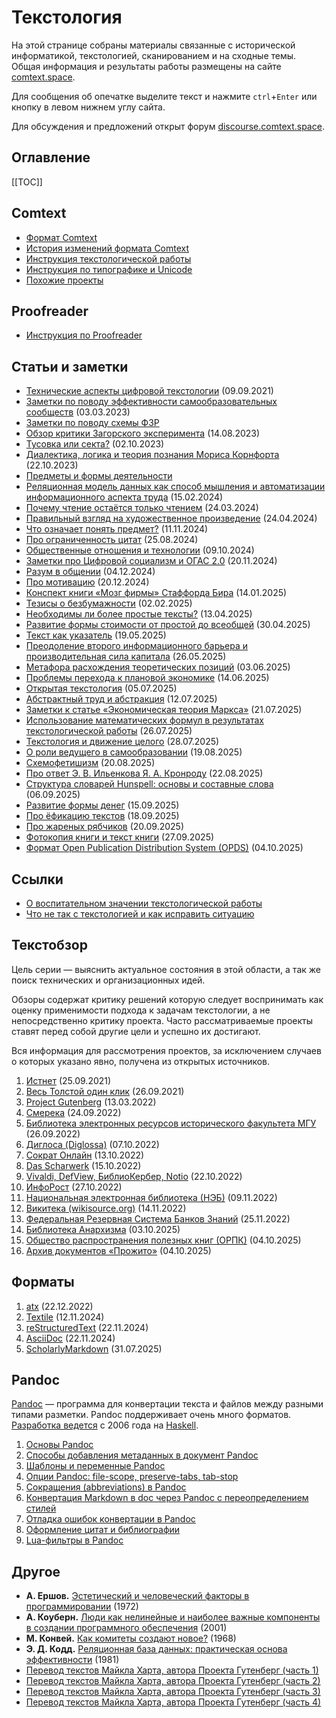 # Текстология

На этой странице собраны материалы связанные с исторической информатикой, текстологией, сканированием и на сходные темы. Общая информация и результаты работы размещены на сайте [comtext.space](https://comtext.space).

Для сообщения об опечатке выделите текст и нажмите `ctrl`+`Enter` или кнопку в левом нижнем углу сайта.

Для обсуждения и предложений открыт форум [discourse.comtext.space](https://discourse.comtext.space).

## Оглавление

[[TOC]]

## Comtext

* [Формат Comtext](format-comtext.md)
* [История изменений формата Comtext](format-comtext-changelog.md)
* [Инструкция текстологической работы](git-guide.md)
* [Инструкция по типографике и Unicode](инструкция-по-типографике-и-unicode.md)
* [Похожие проекты](related-projects.md)

## Proofreader

* [Инструкция по Proofreader](proofreader-guide.md)

## Статьи и заметки

- [Технические аспекты цифровой текстологии](технические-аспекты-текстологии.md) (09.09.2021)
- [Заметки по поводу эффективности самообразовательных сообществ](заметки-по-поводу-эффективности-самообразовательных-сообществ.md) (03.03.2023)
- [Заметки по поводу схемы ФЗР](fzr-review.md)
- [Обзор критики Загорского эксперимента](обзор-критики-загорского-эксперимента.md) (14.08.2023)
- [Тусовка или секта?](party-or-cult.md) (02.10.2023)
- [Диалектика, логика и теория познания Мориса Корнфорта](диалектический-материализм-мориса-корнфорта.md) (22.10.2023)
- [Предметы и формы деятельности](предметы-и-формы-деятельности.md)
- [Реляционная модель данных как способ мышления и автоматизации информационного аспекта труда](реляционная-модель-данных.md) (15.02.2024)
- [Почему чтение остаётся только чтением](почему-чтение-остаётся-только-чтением.md) (24.03.2024)
- [Правильный взгляд на художественное произведение](правильный-взгляд-на-художественное-произведение.md) (24.04.2024)
- [Что означает понять предмет?](./что-означает-понять-предмет.md) (11.11.2024)
- [Про ограниченность цитат](./про-ограниченность-цитат) (25.08.2024)
- [Общественные отношения и технологии](общественные-отношения-и-технологии.md) (09.10.2024)
- [Заметки про Цифровой социализм и ОГАС 2.0](./заметки-про-цифровой-социализм-и-огас-2.0.md) (20.11.2024)
- [Разум в общении](./разум-в-общении.md) (04.12.2024)
- [Про мотивацию](./про-мотивацию.md) (20.12.2024)
- [Конспект книги «Мозг фирмы» Стаффорда Бира](./конспект-книги-мозг-фирмы.md) (14.01.2025)
- [Тезисы о безбумажности](./тезисы-о-безбумажности.md) (02.02.2025)
- [Необходимы ли более простые тексты?](./необходимы-ли-более-простые-тексты.md) (13.04.2025)
- [Развитие формы стоимости от простой до всеобщей](./развитие-относительной-формы-стоимости.md) (30.04.2025)
- [Текст как указатель](./текст-как-указатель.md) (19.05.2025)
- [Преодоление второго информационного барьера и производительная сила капитала](./преодоление-второго-информационного-барьера-и-производительная-сила.md) (26.05.2025)
- [Метафора расхождения теоретических позиций](./метафора-расхождения-теоретических-позиций.md) (03.06.2025)
- [Проблемы перехода к плановой экономике](./проблемы-перехода-к-плановой-экономике.md) (14.06.2025)
- [Открытая текстология](./открытая-текстология.md) (05.07.2025)
- [Абстрактный труд и абстракция](./абстрактный-труд-и-абстракция.md) (12.07.2025)
- [Заметки к статье «Экономическая теория Маркса»](./заметки-к-статье-экономическая-теория-маркса.md) (21.07.2025)
- [Использование математических формул в результатах текстологической работы](./использование-математических-формул-в-результатах-текстологической-работы.md) (26.07.2025)
- [Текстология и движение целого](./текстология-и-движение-целого.md) (28.07.2025)
- [О роли ведущего в самообразовании](./о-роли-ведущего-в-самообразовании.md) (19.08.2025)
- [Схемофетишизм](./схемофетишизм.md) (20.08.2025)
- [Про ответ Э. В. Ильенкова Я. А. Кронроду](./про-ответ-ильенкова-кронроду.md) (22.08.2025)
- [Структура словарей Hunspell: основы и составные слова](./структура-словарей-hunspell-основы-и-составные-слова.md) (06.09.2025)
- [Развитие формы денег](./развитие-формы-денег.md) (15.09.2025)
- [Про ёфикацию текстов](./про-ёфикацию-текстов.md) (18.09.2025)
- [Про жареных рябчиков](./про-жареных-рябчиков.md) (20.09.2025)
- [Фотокопия книги и текст книги](./фотокопия-книги-и-текст-книги.md) (27.09.2025)
- [Формат Open Publication Distribution System (OPDS)](./формат-open-publication-distribution-system.md) (04.10.2025)


## Ссылки

- [О воспитательном значении текстологической работы](https://propjourn.github.io/site/static/о_воспитательном_значении_текстологической_работы.html)
- [Что не так с текстологией и как исправить ситуацию](https://propjourn.github.io/site/static/что_не_так_с_текстологией_и_как_исправить_ситуацию.html)

## Текстобзор

Цель серии — выяснить актуальное состояния в этой области, а так же поиск технических и организационных идей.

Обзоры содержат критику решений которую следует воспринимать как оценку применимости подхода к задачам текстологии, а не непосредственно критику проекта. Часто рассматриваемые проекты ставят перед собой другие цели и успешно их достигают.

Вся информация для рассмотрения проектов, за исключением случаев о которых указано явно, получена из открытых источников.

1. [Истнет](textreview-istnet.md) (25.09.2021)
2. [Весь Толстой один клик](textreview-tolstoy.md) (26.09.2021)
3. [Project Gutenberg](textreview-gutenberg.md) (13.03.2022)
4. [Смерека](textreview-smereka.md) (24.09.2022)
5. [Библиотека электронных ресурсов исторического факультета МГУ](textreview-mgu-library.md) (26.09.2022)
6. [Диглоса (Diglossa)](textreview-diglossa.md) (07.10.2022)
7. [Сократ Онлайн](textreview-sokrat-online.md) (13.10.2022)
8. [Das Scharwerk](textreview-das-scharwerk.md) (15.10.2022)
9. [Vivaldi, DefView, БиблиоКербер, Notio](textreview-vivaldi.md) (22.10.2022)
10. [ИнфоРост](textreview-inforost.md) (27.10.2022)
11. [Национальная электронная библиотека (НЭБ)](textreview-rusneb.md) (09.11.2022)
12. [Викитека (wikisource.org)](textreview-wikisource.md) (14.11.2022)
13. [Федеральная Резервная Система Банков Знаний](textreview-nooregistry.md) (25.11.2022)
14. [Библиотека Анархизма](textreview-anarchistlibraries.md) (03.10.2025)
15. [Общество распространения полезных книг (ОРПК)](textreview-orpk.md) (04.10.2025)
15. [Архив документов «Прожито»](textreview-prozhito.md) (04.10.2025)

## Форматы

1. [atx](textreview-format-atx.md) (22.12.2022)
3. [Textile](textreview-format-textile.md) (12.11.2024)
4. [reStructuredText](textreview-format-restructuredtext.md) (22.11.2024)
5. [AsciiDoc](textreview-format-asciidoc.md) (22.11.2024)
6. [ScholarlyMarkdown](textreview-format-scholarlymarkdown.md) (31.07.2025)

## Pandoc

[Pandoc](https://pandoc.org) — программа для конвертации текста и файлов между разными типами разметки. Pandoc поддерживает очень много форматов. [Разработка ведется](https://github.com/jgm/pandoc) с 2006 года на [Haskell](https://www.haskell.org).

1. [Основы Pandoc](pandoc-basic.md)
1. [Способы добавления метаданных в документ Pandoc](pandoc-metadata.md)
1. [Шаблоны и переменные Pandoc](pandoc-template.md)
1. [Опции Pandoc: file-scope, preserve-tabs, tab-stop](pandoc-file-scope-preserve-tabs-tab-stop.md)
1. [Сокращения (abbreviations) в Pandoc](pandoc-abbreviations.md)
1. [Конвертация Markdown в doc через Pandoc с переопределением стилей](pandoc-md-to-doc.md)
1. [Отладка ошибок конвертации в Pandoc](pandoc-debug.md)
1. [Оформление цитат и библиографии](pandoc-citations.md)
1. [Lua-фильтры в Pandoc](pandoc-lua-filters.md)

## Другое

* **А. Ершов.** [Эстетический и человеческий факторы в программировании](./aliaĵoj/ершов-эстетический-и-человеческий-факторы-в-программировании.md) (1972)
* **А. Коуберн.** [Люди как нелинейные и наиболее важные компоненты в создании программного обеспечения](./aliaĵoj/коуберн-люди-как-нелинейные-и-наиболее-важные-компоненты-в-создании-программного-обеспечения.md) (2001)
* **М. Конвей.** [Как комитеты создают новое?](https://habr.com/en/companies/engelbart/articles/432972/) (1968)
* **Э. Д. Кодд.** [Реляционная база данных: практическая основа эффективности](./aliaĵoj/кодд-реляционная-база-данных.md) (1981)
* [Перевод текстов Майкла Харта, автора Проекта Гутенберг (часть 1)](./перевод-текстов-майкла-харта-1.md)
* [Перевод текстов Майкла Харта, автора Проекта Гутенберг (часть 2)](./перевод-текстов-майкла-харта-2.md)
* [Перевод текстов Майкла Харта, автора Проекта Гутенберг (часть 3)](./перевод-текстов-майкла-харта-3.md)
* [Перевод текстов Майкла Харта, автора Проекта Гутенберг (часть 4)](./перевод-текстов-майкла-харта-4.md)
